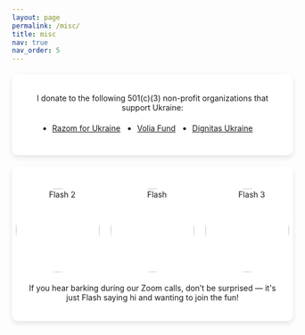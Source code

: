 ```yaml
---
layout: page
permalink: /misc/
title: misc
nav: true
nav_order: 5
---
```


<style>
    .flash-container {
        background-color: white; /* White background for the block */
        border-radius: 10px; /* Rounded corners */
        box-shadow: 0 4px 10px rgba(0, 0, 0, 0.1); /* Shadow effect */
        padding: 20px; /* Padding around the content */
        text-align: center; /* Center text inside the block */
        margin-top: 20px; /* Space above the block */
        transition: transform 0.3s; /* Smooth hover effect */
    }

    .flash-container:hover {
        transform: scale(1.02); /* Slightly enlarge on hover */
    }

    .flash-card {
        display: flex;
        justify-content: center;
        align-items: center;
        margin: 20px 0; /* Space around images */
    }

    .flash-card img {
        border-radius: 50%;
        width: 150px; /* Reduced size */
        height: 150px; /* Reduced size */
        object-fit: cover;
        margin: 0 10px; /* Space between images */
        transition: transform 0.3s; /* Animation on hover */
    }

    .flash-card img:hover {
        transform: scale(1.05); /* Slightly enlarge on hover */
    }

    .donation-container {
        background-color: white; /* White background for the donation block */
        border-radius: 10px; /* Rounded corners */
        box-shadow: 0 4px 10px rgba(0, 0, 0, 0.1); /* Shadow effect */
        padding: 20px; /* Padding around the content */
        text-align: center; /* Center text inside the block */
        margin-top: 20px; /* Space above the block */
        transition: transform 0.3s; /* Smooth hover effect */
    }

    .donation-container:hover {
        transform: scale(1.02); /* Slightly enlarge on hover */
    }

    .donation-list {
        padding: 0; /* Remove padding */
        margin: 20px 0; /* Space above and below */
        display: flex;
        justify-content: center; /* Center the items */
        flex-wrap: wrap; /* Allow items to wrap */
    }

    .donation-list li {
        margin: 0 15px; /* Space between items */
    }
</style>

<div class="donation-container">
    <div class="donation-comment">
        <p>I donate to the following 501(c)(3) non-profit organizations that support Ukraine:</p>
        <ul class="donation-list">
            <li><a href="https://www.razomforukraine.org/">Razom for Ukraine</a></li>
            <li><a href="https://www.volia.fund/">Volia Fund</a></li>
            <li><a href="https://dignitas.fund/">Dignitas Ukraine</a></li>
        </ul>
    </div>
</div>

<div class="flash-container">
    <div class="flash-card">
        <img
            src="{{ '/assets/img/flash2.jpg' }}"
            class="{% if profile.image_circular %}circular-image{% endif %}"
            alt="Flash 2"
        />
        <img
            src="{{ '/assets/img/flash.jpg' }}"
            class="{% if profile.image_circular %}circular-image{% endif %}"
            alt="Flash"
        />
        <img
            src="{{ '/assets/img/flash3.jpg' }}"
            class="{% if profile.image_circular %}circular-image{% endif %}"
            alt="Flash 3"
        />
    </div>
    <div class="flash-comment">
        <p>If you hear barking during our Zoom calls, don’t be surprised — it's just Flash saying hi and wanting to join the fun!</p>
    </div>
</div>
